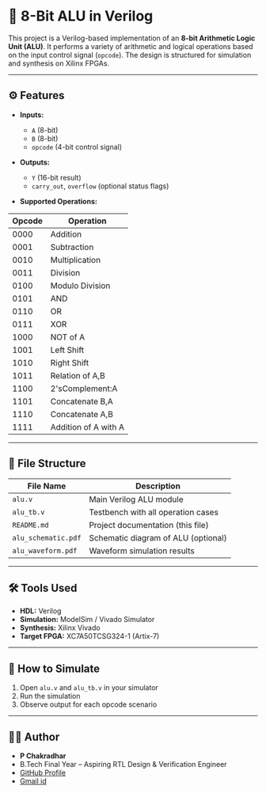 # 🧠 8-Bit ALU in Verilog

This project is a Verilog-based implementation of an **8-bit Arithmetic Logic Unit (ALU)**. It performs a variety of arithmetic and logical operations based on the input control signal (`opcode`). The design is structured for simulation and synthesis on Xilinx FPGAs.

---

## ⚙️ Features

- **Inputs:**
  - `A` (8-bit)
  - `B` (8-bit)
  - `opcode` (4-bit control signal)

- **Outputs:**
  - `Y` (16-bit result)
  - `carry_out`, `overflow` (optional status flags)

- **Supported Operations:**

| Opcode | Operation       |
|--------|------------------|
| 0000   | Addition          |
| 0001   | Subtraction       |
| 0010   | Multiplication    |
| 0011   | Division          |
| 0100   | Modulo Division   |
| 0101   | AND               |
| 0110   | OR                |
| 0111   | XOR               |
| 1000   | NOT of A          |
| 1001   | Left Shift        |
| 1010   | Right Shift       |
| 1011   | Relation of A,B   |
| 1100   | 2'sComplement:A   |
| 1101   | Concatenate B,A   |
| 1110   | Concatenate A,B   |
| 1111   | Addition of A with A  |
---

## 📁 File Structure

| File Name           | Description                          |
|---------------------|--------------------------------------|
| `alu.v`             | Main Verilog ALU module              |
| `alu_tb.v`          | Testbench with all operation cases   |
| `README.md`         | Project documentation (this file)    |
| `alu_schematic.pdf` | Schematic diagram of ALU (optional)  |
| `alu_waveform.pdf`  | Waveform simulation results          |

---

## 🛠️ Tools Used

- **HDL:** Verilog
- **Simulation:** ModelSim / Vivado Simulator
- **Synthesis:** Xilinx Vivado
- **Target FPGA:** XC7A50TCSG324-1 (Artix-7)

---

## 🧪 How to Simulate

1. Open `alu.v` and `alu_tb.v` in your simulator
2. Run the simulation
3. Observe output for each opcode scenario

---


## 👨‍💻 Author

- **P Chakradhar**
- B.Tech Final Year – Aspiring RTL Design & Verification Engineer
- [GitHub Profile](https://github.com/chakri2205)
- [Gmail id](mailto:chakradhar2205@gmail.com)


